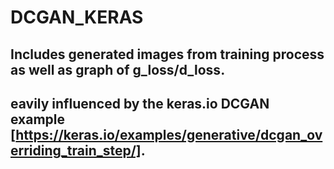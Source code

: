# DCGAN_KERAS
## Includes generated images from training process as well as graph of g_loss/d_loss.
## eavily influenced by the keras.io DCGAN example [https://keras.io/examples/generative/dcgan_overriding_train_step/].
